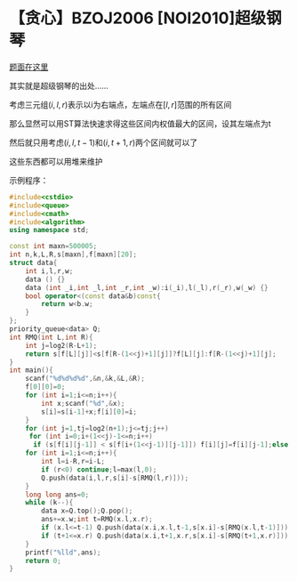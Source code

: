 # 【贪心】BZOJ2006 [NOI2010]超级钢琴

[题面在这里](http://www.lydsy.com/JudgeOnline/problem.php?id=2006)

其实就是超级钢琴的出处……

考虑三元组$(i,l,r)$表示以i为右端点，左端点在$[l,r]$范围的所有区间

那么显然可以用ST算法快速求得这些区间内权值最大的区间，设其左端点为t

然后就只用考虑$(i,l,t-1)$和$(i,t+1,r)$两个区间就可以了

这些东西都可以用堆来维护



示例程序：

```C++
#include<cstdio>
#include<queue>
#include<cmath>
#include<algorithm>
using namespace std;

const int maxn=500005;
int n,k,L,R,s[maxn],f[maxn][20];
struct data{
	int i,l,r,w;
	data () {}
	data (int _i,int _l,int _r,int _w):i(_i),l(_l),r(_r),w(_w) {}
	bool operator<(const data&b)const{
		return w<b.w;
	}
};
priority_queue<data> Q;
int RMQ(int L,int R){
	int j=log2(R-L+1);
	return s[f[L][j]]<s[f[R-(1<<j)+1][j]]?f[L][j]:f[R-(1<<j)+1][j];
}
int main(){
	scanf("%d%d%d%d",&n,&k,&L,&R);
	f[0][0]=0;
	for (int i=1;i<=n;i++){
		int x;scanf("%d",&x);
		s[i]=s[i-1]+x;f[i][0]=i;
	}
	for (int j=1,tj=log2(n+1);j<=tj;j++)
	 for (int i=0;i+(1<<j)-1<=n;i++)
	  if (s[f[i][j-1]] < s[f[i+(1<<j-1)][j-1]]) f[i][j]=f[i][j-1];else f[i][j]=f[i+(1<<j-1)][j-1];
	for (int i=1;i<=n;i++){
		int l=i-R,r=i-L;
		if (r<0) continue;l=max(l,0);
		Q.push(data(i,l,r,s[i]-s[RMQ(l,r)]));
	}
	long long ans=0;
	while (k--){
		data x=Q.top();Q.pop();
		ans+=x.w;int t=RMQ(x.l,x.r);
		if (x.l<=t-1) Q.push(data(x.i,x.l,t-1,s[x.i]-s[RMQ(x.l,t-1)]));
		if (t+1<=x.r) Q.push(data(x.i,t+1,x.r,s[x.i]-s[RMQ(t+1,x.r)]));
	}
	printf("%lld",ans);
	return 0;
}
```

